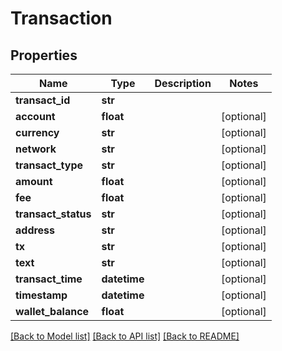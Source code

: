 # Transaction

## Properties
Name | Type | Description | Notes
------------ | ------------- | ------------- | -------------
**transact_id** | **str** |  | 
**account** | **float** |  | [optional] 
**currency** | **str** |  | [optional] 
**network** | **str** |  | [optional] 
**transact_type** | **str** |  | [optional] 
**amount** | **float** |  | [optional] 
**fee** | **float** |  | [optional] 
**transact_status** | **str** |  | [optional] 
**address** | **str** |  | [optional] 
**tx** | **str** |  | [optional] 
**text** | **str** |  | [optional] 
**transact_time** | **datetime** |  | [optional] 
**timestamp** | **datetime** |  | [optional] 
**wallet_balance** | **float** |  | [optional] 

[[Back to Model list]](../README.md#documentation-for-models) [[Back to API list]](../README.md#documentation-for-api-endpoints) [[Back to README]](../README.md)


